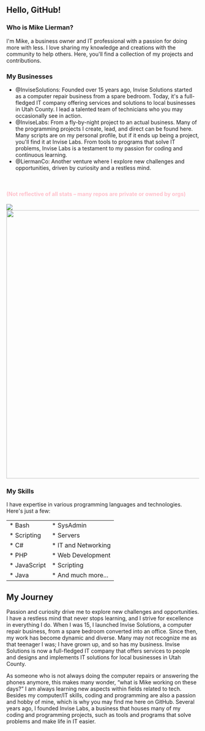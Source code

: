 ## Hello, GitHub!
### Who is Mike Lierman?

I'm Mike, a business owner and IT professional with a passion for doing more with less. I love sharing my knowledge and creations with the community to help others. Here, you'll find a collection of my projects and contributions.

### My Businesses
* @InviseSolutions: Founded over 15 years ago, Invise Solutions started as a computer repair business from a spare bedroom. Today, it's a full-fledged IT company offering services and solutions to local businesses in Utah County. I lead a talented team of technicians who you may occasionally see in action.
* @InviseLabs: From a fly-by-night project to an actual business. Many of the programming projects I create, lead, and direct can be found here. Many scripts are on my personal profile, but if it ends up being a project, you'll find it at Invise Labs. From tools to programs that solve IT problems, Invise Labs is a testament to my passion for coding and continuous learning.
* @LiermanCo: Another venture where I explore new challenges and opportunities, driven by curiosity and a restless mind.

<br/>
<h4 style="color:pink">(Not reflective of all stats – many repos are private or owned by orgs)</h4>
<img src="http://github-profile-summary-cards.vercel.app/api/cards/profile-details?username=mnlierman&theme=dracula&include_all_commits=true" />
<img width=700 src="https://github.com/user-attachments/assets/dfe89f07-05f1-4535-b49c-571a04bfe7fc" />



### My Skills
I have expertise in various programming languages and technologies. Here's just a few:

|                     |                        |
|---------------------|------------------------|
|* Bash               |* SysAdmin              |
|* Scripting          |* Servers               |
|* C#                 |* IT and Networking     |
|* PHP                |* Web Development       |
|* JavaScript         |* Scripting             |
|* Java               |* And much more...      |


## My Journey
Passion and curiosity drive me to explore new challenges and opportunities. I have a restless mind that never stops learning, and I strive for excellence in everything I do. When I was 15, I launched Invise Solutions, a computer repair business, from a spare bedroom converted into an office. Since then, my work has become dynamic and diverse. Many may not recognize me as that teenager I was; I have grown up, and so has my business. Invise Solutions is now a full-fledged IT company that offers services to people and designs and implements IT solutions for local businesses in Utah County.

As someone who is not always doing the computer repairs or answering the phones anymore, this makes many wonder, “what is Mike working on these days?” I am always learning new aspects within fields related to tech. Besides my computer/IT skills, coding and programming are also a passion and hobby of mine, which is why you may find me here on GitHub. Several years ago, I founded Invise Labs, a business that houses many of my coding and programming projects, such as tools and programs that solve problems and make life in IT easier.


<!--
**MNLierman/mnlierman** is a ✨ _special_ ✨ repository because its `README.md` (this file) appears on your GitHub profile.

Here are some ideas to get you started:

- 🔭 I’m currently working on ...
- 🌱 I’m currently learning ...
- 👯 I’m looking to collaborate on ...
- 🤔 I’m looking for help with ...
- 💬 Ask me about ...
- 📫 How to reach me: ...
- 😄 Pronouns: ...
- ⚡ Fun fact: ...
-->
